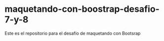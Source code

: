 # maquetando-con-boostrap-desafio-7-y-8
Este es el repositorio para el desafío de maquetando con Bootsrap
